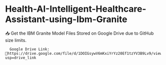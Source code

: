 # Health-AI-Intelligent-Healthcare-Assistant-using-Ibm-Granite


📥 Get the IBM Granite Model Files
Stored on Google Drive due to GitHub size limits.
      
      Google Drive Link: 🔗https://drive.google.com/file/d/1DOIGsywV6mKxiYrYz20Ef1tzYV3B9Lv9/view?usp=drive_link
